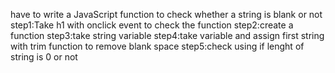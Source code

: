 have to write a JavaScript function to check whether a string is blank or not
step1:Take h1 with onclick event to check the function
step2:create a function
step3:take string variable
step4:take variable and assign first string with trim function to remove blank space
step5:check using if lenght of string is 0 or not